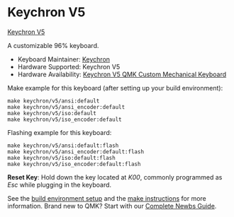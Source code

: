 # Keychron V5

[Keychron V5](https://i.imgur.com/5aT9lhP.jpg[/img])

A customizable 96% keyboard.

* Keyboard Maintainer: [Keychron](https://github.com/keychron)
* Hardware Supported: Keychron V5
* Hardware Availability: [Keychron V5 QMK Custom Mechanical Keyboard](https://www.keychron.com/products/keychron-v5-qmk-custom-mechanical-keyboard)

Make example for this keyboard (after setting up your build environment):

    make keychron/v5/ansi:default
    make keychron/v5/ansi_encoder:default
    make keychron/v5/iso:default
    make keychron/v5/iso_encoder:default

Flashing example for this keyboard:

    make keychron/v5/ansi:default:flash
    make keychron/v5/ansi_encoder:default:flash
    make keychron/v5/iso:default:flash
    make keychron/v5/iso_encoder:default:flash

**Reset Key**: Hold down the key located at *K00*, commonly programmed as *Esc* while plugging in the keyboard.

See the [build environment setup](https://docs.qmk.fm/#/getting_started_build_tools) and the [make instructions](https://docs.qmk.fm/#/getting_started_make_guide) for more information. Brand new to QMK? Start with our [Complete Newbs Guide](https://docs.qmk.fm/#/newbs).
